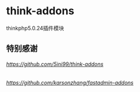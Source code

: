 # think-addons
thinkphp5.0.24插件模块
## 特别感谢
###### https://github.com/5ini99/think-addons


###### https://github.com/karsonzhang/fastadmin-addons